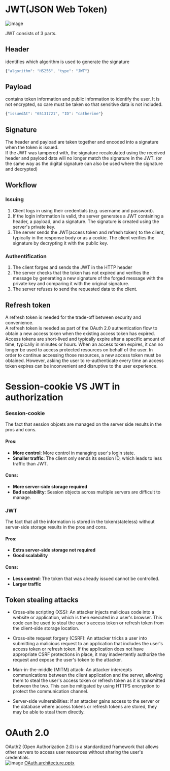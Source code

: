 # JWT(JSON Web Token)
![image](https://user-images.githubusercontent.com/67142421/183502457-7ba21a27-068e-4421-9670-e1f1736208ca.png)

JWT consists of 3 parts.
## Header
identifies which algorithm is used to generate the signature
~~~javascript
{"algorithm": "HS256", "type": "JWT"}
~~~
## Payload
contains token information and public information to identify the user. It is not encrypted, so care must be taken so that sensitive data is not included.
~~~javascript
{"issuedAt": "65131721", "ID": "catherine"}
~~~
## Signature
The header and payload are taken together and encoded into a signature when the token is issued.<br>
If the JWT was tampered with, the signature recalculated using the received header and payload data will no longer match the signature in the JWT. (or the same way as the digital signature can also be used where the signature and decrypted)

## Workflow
### Issuing
1. Client logs in using their credentials (e.g. username and password).
2. If the login information is valid, the server generates a JWT containing a header, a payload, and a signature. The signature is created using the server's private key.
3. The server sends the JWT(access token and refresh token) to the client, typically in the response body or as a cookie. The client verifies the signature by decrypting it with the public key.
### Authentification
1. The client forges and sends the JWT in the HTTP header
2. The server checks that the token has not expired and verifies the message by generating a new signature of the forged message with the private key and comparing it with the original signature.
3. The server refuses to send the requested data to the client.

## Refresh token
A refresh token is needed for the trade-off between security and convenience.<br>
A refresh token is needed as part of the OAuth 2.0 authentication flow to obtain a new access token when the existing access token has expired. Access tokens are short-lived and typically expire after a specific amount of time, typically in minutes or hours.
When an access token expires, it can no longer be used to access protected resources on behalf of the user. In order to continue accessing those resources, a new access token must be obtained. However, asking the user to re-authenticate every time an access token expires can be inconvenient and disruptive to the user experience.

# Session-cookie VS JWT in authorization
### Session-cookie
The fact that session objcets are managed on the server side results in the pros and cons.
#### Pros:
- **More control**: More control in managing user's login state.
- **Smaller traffic**: The client only sends its session ID, which leads to less traffic than JWT.
#### Cons:
- **More server-side storage required**
- **Bad scalability**: Session objects across multiple servers are difficult to manage.

### JWT
The fact that all the information is stored in the token(stateless) without server-side storage results in the pros and cons.
#### Pros:
- **Extra server-side storage not required**
- **Good scalability**
#### Cons:
- **Less control**: The token that was already issued cannot be controlled.
- **Larger traffic**

## Token stealing attacks
- Cross-site scripting (XSS): An attacker injects malicious code into a website or application, which is then executed in a user's browser. This code can be used to steal the user's access token or refresh token from the client-side storage location.

- Cross-site request forgery (CSRF): An attacker tricks a user into submitting a malicious request to an application that includes the user's access token or refresh token. If the application does not have appropriate CSRF protections in place, it may inadvertently authorize the request and expose the user's token to the attacker.

- Man-in-the-middle (MITM) attack: An attacker intercepts communications between the client application and the server, allowing them to steal the user's access token or refresh token as it is transmitted between the two. This can be mitigated by using HTTPS encryption to protect the communication channel.

- Server-side vulnerabilities: If an attacker gains access to the server or the database where access tokens or refresh tokens are stored, they may be able to steal them directly.

# OAuth 2.0
OAuth2 (Open Authorization 2.0) is a standardized framework that allows other servers to access user resources without sharing the user's credentials.<br>
![image](https://github.com/vacu9708/Fundamental-knowledge/assets/67142421/20beccb9-7d40-4bf1-a2b7-fd5ec49909c2)
[OAuth.architecture.pptx](https://github.com/vacu9708/Fundamental-knowledge/files/11513033/OAuth.architecture.pptx)



